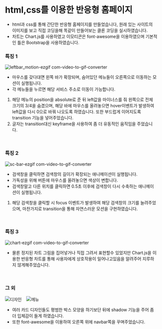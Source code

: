 # html,css를 이용한 반응형 홈페이지

- html과 css를 통해 간단한 반응형 홈페이지를 만들었습니다, 원래 있는 사이트의 이미지를 보고 직접 코딩을해 똑같이 만들어보는 클론 코딩을 실시하였습니다.
- 차트는 Chart.js를 사용하였고 이모티콘은 font-awesome을 이용하였으며 기본적인 틀은 Bootstrap을 사용하였습니다.


### 특징 1
![leftbar_motion-ezgif com-video-to-gif-converter](https://github.com/user-attachments/assets/18231eb5-d0d6-40f4-8727-acf731f3081b)

- 마우스를 갖다대면 왼쪽 바가 확장되며, 숨어있던 메뉴들이 오른쪽으로 이동하는 모션이 실행됩니다.
- 각 메뉴들을 누르면 해당 서비스 주소로 이동이 가능합니다.
1. 해당 메뉴의 position을 absolute로 준 뒤 left값을 마이너스를 줘 왼쪽으로 전체 크기의 3/4을 숨겼으며, 해당 바에 마우스를 올려놓으면 hover이벤트가 발생하여 left값을 다시 0으로 바꿔 나오도록 하였습니다. 또한 부드럽게 이어지도록 transition 기능을 넣어주었습니다.
2. 글자는 transition대신 keyframe을 사용하여 좀 더 유동적인 움직임을 주었습니다.

&nbsp;&nbsp;

### 특징 2
![sc-bar-ezgif com-video-to-gif-converter](https://github.com/user-attachments/assets/bf028b1d-892e-4408-8e22-f8bfe3947b8c)

- 검색창을 클릭하면 검색창의 길이가 확장되는 애니메이션이 실행됩니다.
- 가독성을 위해 버튼에 마우스를 올려놓으면 색상이 변합니다.
- 검색창말고 다른 위치를 클릭하면 0.5초 이후에 검색창이 다시 수축하는 애니메이션이 실행됩니다.

1. 해당 검색창을 클릭할 시 focus 이벤트가 발생하여 해당 검색창의 크기를 늘려주었으며, 마찬가지로 transition을 통해 자연스러운 모션을 구현하였습니다.


&nbsp;&nbsp;
### 특징 3
![chart-ezgif com-video-to-gif-converter](https://github.com/user-attachments/assets/5e5fb365-4190-4b07-9290-f33f8119bc8b)

- 물론 정지된 차트 그림을 집어넣거나 직접 그려서 표현할수 있었지만 Chart.js을 이용한 반응형 차트를 통해 사용자에게 상호작용이 일어나고있음을 알려주어 지루하지 않게해주었습니다.


&nbsp;&nbsp;

### 그 외
![디자인](https://github.com/user-attachments/assets/4f195052-c6c3-44c4-a173-201a57874b83)
&nbsp;&nbsp;
![메뉴](https://github.com/user-attachments/assets/a0d06bbb-df85-4229-b979-f9beb31655f5)

- 여러 카드 디자인들도 평범한 박스 모양을 하기보단 뒤에 shadow 기능을 주어 좀 더 입체감이 들게 하였습니다.
- 또한 font-awesome을 이용하여 오른쪽 위에 navbar쪽을 꾸며주었습니다.
